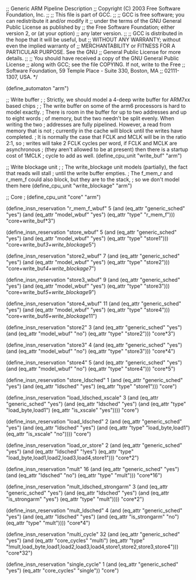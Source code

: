;; Generic ARM Pipeline Description
;; Copyright (C) 2003 Free Software Foundation, Inc.
;;
;; This file is part of GCC.
;;
;; GCC is free software; you can redistribute it and/or modify it
;; under the terms of the GNU General Public License as published by
;; the Free Software Foundation; either version 2, or (at your option)
;; any later version.
;;
;; GCC is distributed in the hope that it will be useful, but
;; WITHOUT ANY WARRANTY; without even the implied warranty of
;; MERCHANTABILITY or FITNESS FOR A PARTICULAR PURPOSE.  See the GNU
;; General Public License for more details.
;;
;; You should have received a copy of the GNU General Public License
;; along with GCC; see the file COPYING.  If not, write to the Free
;; Software Foundation, 59 Temple Place - Suite 330, Boston, MA
;; 02111-1307, USA.  */

(define_automaton "arm")

;; Write buffer
;
; Strictly, we should model a 4-deep write buffer for ARM7xx based chips
;
; The write buffer on some of the arm6 processors is hard to model exactly.
; There is room in the buffer for up to two addresses and up to eight words
; of memory, but the two needn't be split evenly.  When writing the two
; addresses are fully pipelined.  However, a read from memory that is not
; currently in the cache will block until the writes have completed.
; It is normally the case that FCLK and MCLK will be in the ratio 2:1, so
; writes will take 2 FCLK cycles per word, if FCLK and MCLK are asynchronous
; (they aren't allowed to be at present) then there is a startup cost of 1MCLK
; cycle to add as well.
(define_cpu_unit "write_buf" "arm")

;; Write blockage unit
;
; The write_blockage unit models (partially), the fact that reads will stall
; until the write buffer empties.
; The f_mem_r and r_mem_f could also block, but they are to the stack,
; so we don't model them here
(define_cpu_unit "write_blockage" "arm")

;; Core
;
(define_cpu_unit "core" "arm")

(define_insn_reservation "r_mem_f_wbuf" 5
  (and (eq_attr "generic_sched" "yes")
       (and (eq_attr "model_wbuf" "yes")
	    (eq_attr "type" "r_mem_f")))
  "core+write_buf*3")

(define_insn_reservation "store_wbuf" 5
  (and (eq_attr "generic_sched" "yes")
       (and (eq_attr "model_wbuf" "yes")
       	    (eq_attr "type" "store1")))
  "core+write_buf*3+write_blockage*5")

(define_insn_reservation "store2_wbuf" 7
  (and (eq_attr "generic_sched" "yes")
       (and (eq_attr "model_wbuf" "yes")
	    (eq_attr "type" "store2")))
  "core+write_buf*4+write_blockage*7")

(define_insn_reservation "store3_wbuf" 9
  (and (eq_attr "generic_sched" "yes")
       (and (eq_attr "model_wbuf" "yes")
	    (eq_attr "type" "store3")))
  "core+write_buf*5+write_blockage*9")

(define_insn_reservation "store4_wbuf" 11
  (and (eq_attr "generic_sched" "yes")
       (and (eq_attr "model_wbuf" "yes")
            (eq_attr "type" "store4")))
  "core+write_buf*6+write_blockage*11")

(define_insn_reservation "store2" 3
  (and (eq_attr "generic_sched" "yes")
       (and (eq_attr "model_wbuf" "no")
            (eq_attr "type" "store2")))
  "core*3")

(define_insn_reservation "store3" 4
  (and (eq_attr "generic_sched" "yes")
       (and (eq_attr "model_wbuf" "no")
            (eq_attr "type" "store3")))
  "core*4")

(define_insn_reservation "store4" 5
  (and (eq_attr "generic_sched" "yes")
       (and (eq_attr "model_wbuf" "no")
	    (eq_attr "type" "store4")))
  "core*5")

(define_insn_reservation "store_ldsched" 1
  (and (eq_attr "generic_sched" "yes")
       (and (eq_attr "ldsched" "yes") 
	    (eq_attr "type" "store1")))
  "core")

(define_insn_reservation "load_ldsched_xscale" 3
  (and (eq_attr "generic_sched" "yes")
       (and (eq_attr "ldsched" "yes") 
	    (and (eq_attr "type" "load_byte,load1")
	         (eq_attr "is_xscale" "yes"))))
  "core")

(define_insn_reservation "load_ldsched" 2
  (and (eq_attr "generic_sched" "yes")
       (and (eq_attr "ldsched" "yes") 
	    (and (eq_attr "type" "load_byte,load1")
	         (eq_attr "is_xscale" "no"))))
  "core")

(define_insn_reservation "load_or_store" 2
  (and (eq_attr "generic_sched" "yes")
       (and (eq_attr "ldsched" "!yes") 
	    (eq_attr "type" "load_byte,load1,load2,load3,load4,store1")))
  "core*2")

(define_insn_reservation "mult" 16
  (and (eq_attr "generic_sched" "yes")
       (and (eq_attr "ldsched" "no") (eq_attr "type" "mult")))
  "core*16")

(define_insn_reservation "mult_ldsched_strongarm" 3
  (and (eq_attr "generic_sched" "yes")
       (and (eq_attr "ldsched" "yes") 
	    (and (eq_attr "is_strongarm" "yes")
	         (eq_attr "type" "mult"))))
  "core*2")

(define_insn_reservation "mult_ldsched" 4
  (and (eq_attr "generic_sched" "yes")
       (and (eq_attr "ldsched" "yes") 
	    (and (eq_attr "is_strongarm" "no")
	         (eq_attr "type" "mult"))))
  "core*4")

(define_insn_reservation "multi_cycle" 32
  (and (eq_attr "generic_sched" "yes")
       (and (eq_attr "core_cycles" "multi")
            (eq_attr "type" "!mult,load_byte,load1,load2,load3,load4,store1,store2,store3,store4")))
  "core*32")

(define_insn_reservation "single_cycle" 1
  (and (eq_attr "generic_sched" "yes")
       (eq_attr "core_cycles" "single"))
  "core")
